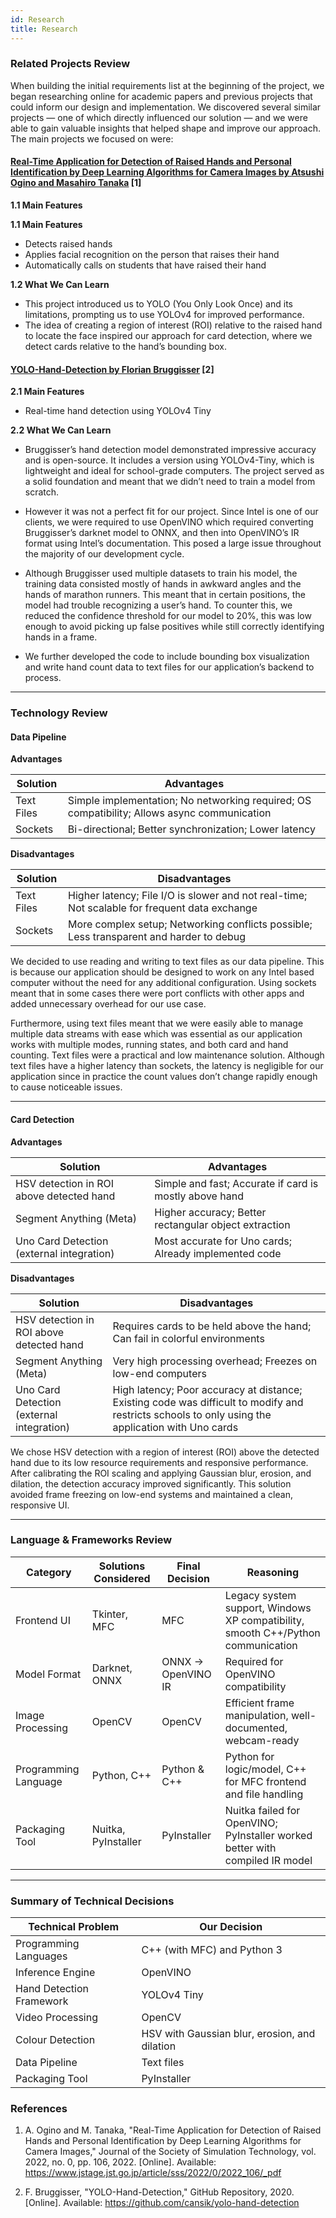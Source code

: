 ```yaml
---
id: Research
title: Research
---
```


### Related Projects Review

When building the initial requirements list at the beginning of the project, we began researching online for academic papers and previous projects that could inform our design and implementation. We discovered several similar projects — one of which directly influenced our solution — and we were able to gain valuable insights that helped shape and improve our approach. The main projects we focused on were:

#### [Real-Time Application for Detection of Raised Hands and Personal Identification by Deep Learning Algorithms for Camera Images by Atsushi Ogino and Masahiro Tanaka](https://www.jstage.jst.go.jp/article/sss/2022/0/2022_106/_pdf) [1]

**1.1 Main Features**

**1.1 Main Features**
- Detects raised hands  
- Applies facial recognition on the person that raises their hand  
- Automatically calls on students that have raised their hand  

**1.2 What We Can Learn**
- This project introduced us to YOLO (You Only Look Once) and its limitations, prompting us to use YOLOv4 for improved performance.
- The idea of creating a region of interest (ROI) relative to the raised hand to locate the face inspired our approach for card detection, where we detect cards relative to the hand’s bounding box.  

#### [YOLO-Hand-Detection by Florian Bruggisser](https://github.com/cansik/yolo-hand-detection) [2]


**2.1 Main Features**
- Real-time hand detection using YOLOv4 Tiny

**2.2 What We Can Learn**
- Bruggisser’s hand detection model demonstrated impressive accuracy and is open-source. It includes a version using YOLOv4-Tiny, which is lightweight and ideal for school-grade computers. The project served as a solid foundation and meant that we didn’t need to train a model from scratch. 

- However it was not a perfect fit for our project. Since Intel is one of our clients, we were required to use OpenVINO which required converting Bruggisser’s darknet model to ONNX, and then into OpenVINO’s IR format using Intel’s documentation. This posed a large issue throughout the majority of our development cycle.  

- Although Bruggisser used multiple datasets to train his model, the training data consisted mostly of hands in awkward angles and the hands of marathon runners. This meant that in certain positions, the model had trouble recognizing a user’s hand. To counter this, we reduced the confidence threshold for our model to 20%, this was low enough to avoid picking up false positives while still correctly identifying hands in a frame.  

- We further developed the code to include bounding box visualization and write hand count data to text files for our application’s backend to process.  

---

### Technology Review

#### Data Pipeline

**Advantages**

| Solution     | Advantages                                                                                     |
|--------------|------------------------------------------------------------------------------------------------|
| Text Files   | Simple implementation; No networking required; OS compatibility; Allows async communication    |
| Sockets      | Bi-directional; Better synchronization; Lower latency                                          |

**Disadvantages**

| Solution     | Disadvantages                                                                                     |
|--------------|---------------------------------------------------------------------------------------------------|
| Text Files   | Higher latency; File I/O is slower and not real-time; Not scalable for frequent data exchange     |
| Sockets      | More complex setup; Networking conflicts possible; Less transparent and harder to debug           |

We decided to use reading and writing to text files as our data pipeline. This is because our application should be designed to work on any Intel based computer without the need for any additional configuration. Using sockets meant that in some cases there were port conflicts with other apps and added unnecessary overhead for our use case. 

 

Furthermore, using text files meant that we were easily able to manage multiple data streams with ease which was essential as our application works with multiple modes, running states, and both card and hand counting. Text files were a practical and low maintenance solution. Although text files have a higher latency than sockets, the latency is negligible for our application since in practice the count values don’t change rapidly enough to cause noticeable issues.  

---

#### Card Detection

**Advantages**

| Solution                                       | Advantages                                                                 |
|-----------------------------------------------|----------------------------------------------------------------------------|
| HSV detection in ROI above detected hand      | Simple and fast; Accurate if card is mostly above hand                     |
| Segment Anything (Meta)                       | Higher accuracy; Better rectangular object extraction                      |
| Uno Card Detection (external integration)     | Most accurate for Uno cards; Already implemented code                      |

**Disadvantages**

| Solution                                       | Disadvantages                                                                 |
|-----------------------------------------------|------------------------------------------------------------------------------|
| HSV detection in ROI above detected hand      | Requires cards to be held above the hand; Can fail in colorful environments |
| Segment Anything (Meta)                       | Very high processing overhead; Freezes on low-end computers                 |
| Uno Card Detection (external integration)     | High latency; Poor accuracy at distance; Existing code was difficult to modify and restricts schools to only using the application with Uno cards               |

We chose HSV detection with a region of interest (ROI) above the detected hand due to its low resource requirements and responsive performance. After calibrating the ROI scaling and applying Gaussian blur, erosion, and dilation, the detection accuracy improved significantly. This solution avoided frame freezing on low-end systems and maintained a clean, responsive UI. 

---

### Language & Frameworks Review

| Category             | Solutions Considered | Final Decision       | Reasoning                                                                      |
|----------------------|----------------------|----------------------|---------------------------------------------------------------------------------|
| Frontend UI          | Tkinter, MFC         | MFC                  | Legacy system support, Windows XP compatibility, smooth C++/Python communication |
| Model Format         | Darknet, ONNX        | ONNX → OpenVINO IR   | Required for OpenVINO compatibility                                             |
| Image Processing     | OpenCV               | OpenCV               | Efficient frame manipulation, well-documented, webcam-ready                                        |
| Programming Language | Python, C++          | Python & C++         | Python for logic/model, C++ for MFC frontend and file handling                 |
| Packaging Tool       | Nuitka, PyInstaller  | PyInstaller          | Nuitka failed for OpenVINO; PyInstaller worked better with compiled IR model   |

---

### Summary of Technical Decisions

| Technical Problem        | Our Decision                                                 |
|--------------------------|--------------------------------------------------------------|
| Programming Languages    | C++ (with MFC) and Python 3                                  |
| Inference Engine         | OpenVINO                                                     |
| Hand Detection Framework | YOLOv4 Tiny                                                  |
| Video Processing         | OpenCV                                                       |
| Colour Detection         | HSV with Gaussian blur, erosion, and dilation                |
| Data Pipeline            | Text files                                                   |
| Packaging Tool           | PyInstaller                                                  |



### References 
1. A. Ogino and M. Tanaka, "Real-Time Application for Detection of Raised Hands and Personal Identification by Deep Learning Algorithms for Camera Images," Journal of the Society of Simulation Technology, vol. 2022, no. 0, pp. 106, 2022. [Online]. Available: https://www.jstage.jst.go.jp/article/sss/2022/0/2022_106/_pdf

2. F. Bruggisser, "YOLO-Hand-Detection," GitHub Repository, 2020. [Online]. Available: https://github.com/cansik/yolo-hand-detection